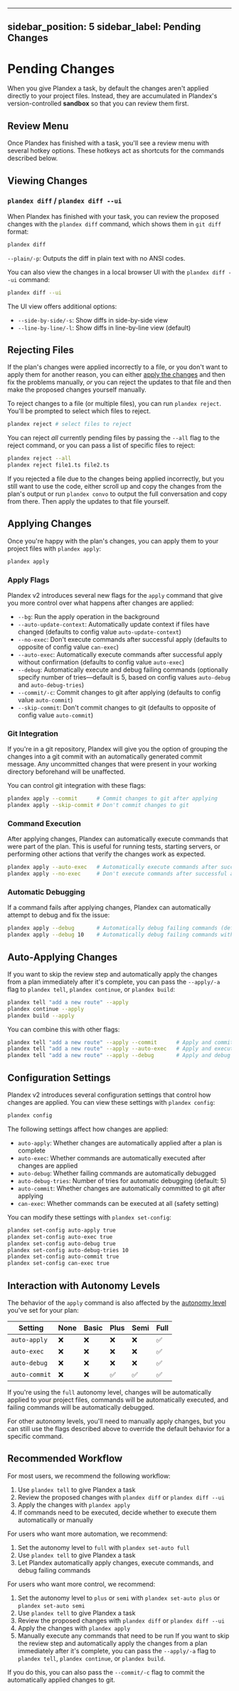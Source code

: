
---
sidebar_position: 5
sidebar_label: Pending Changes
---

# Pending Changes

When you give Plandex a task, by default the changes aren't applied directly to your project files. Instead, they are accumulated in Plandex's version-controlled **sandbox** so that you can review them first.

## Review Menu

Once Plandex has finished with a task, you'll see a review menu with several hotkey options. These hotkeys act as shortcuts for the commands described below.

## Viewing Changes

### `plandex diff` / `plandex diff --ui`

When Plandex has finished with your task, you can review the proposed changes with the `plandex diff` command, which shows them in `git diff` format:

```bash
plandex diff
```

`--plain/-p`: Outputs the diff in plain text with no ANSI codes.

You can also view the changes in a local browser UI with the `plandex diff --ui` command:

```bash
plandex diff --ui
```

The UI view offers additional options:

- `--side-by-side/-s`: Show diffs in side-by-side view
- `--line-by-line/-l`: Show diffs in line-by-line view (default)

## Rejecting Files

If the plan's changes were applied incorrectly to a file, or you don't want to apply them for another reason, you can either [apply the changes](#applying-changes) and then fix the problems manually, _or_ you can reject the updates to that file and then make the proposed changes yourself manually.

To reject changes to a file (or multiple files), you can run `plandex reject`. You'll be prompted to select which files to reject.

```bash
plandex reject # select files to reject
```

You can reject _all_ currently pending files by passing the `--all` flag to the reject command, or you can pass a list of specific files to reject:

```bash
plandex reject --all
plandex reject file1.ts file2.ts
```

If you rejected a file due to the changes being applied incorrectly, but you still want to use the code, either scroll up and copy the changes from the plan's output or run `plandex convo` to output the full conversation and copy from there. Then apply the updates to that file yourself.

## Applying Changes

Once you're happy with the plan's changes, you can apply them to your project files with `plandex apply`:

```bash
plandex apply
```

### Apply Flags

Plandex v2 introduces several new flags for the `apply` command that give you more control over what happens after changes are applied:

- `--bg`: Run the apply operation in the background
- `--auto-update-context`: Automatically update context if files have changed (defaults to config value `auto-update-context`)
- `--no-exec`: Don't execute commands after successful apply (defaults to opposite of config value `can-exec`)
- `--auto-exec`: Automatically execute commands after successful apply without confirmation (defaults to config value `auto-exec`)
- `--debug`: Automatically execute and debug failing commands (optionally specify number of tries—default is 5, based on config values `auto-debug` and `auto-debug-tries`)
- `--commit/-c`: Commit changes to git after applying (defaults to config value `auto-commit`)
- `--skip-commit`: Don't commit changes to git (defaults to opposite of config value `auto-commit`)

### Git Integration

If you're in a git repository, Plandex will give you the option of grouping the changes into a git commit with an automatically generated commit message. Any uncommitted changes that were present in your working directory beforehand will be unaffected.

You can control git integration with these flags:

```bash
plandex apply --commit      # Commit changes to git after applying
plandex apply --skip-commit # Don't commit changes to git
```

### Command Execution

After applying changes, Plandex can automatically execute commands that were part of the plan. This is useful for running tests, starting servers, or performing other actions that verify the changes work as expected.

```bash
plandex apply --auto-exec   # Automatically execute commands after successful apply
plandex apply --no-exec     # Don't execute commands after successful apply
```

### Automatic Debugging

If a command fails after applying changes, Plandex can automatically attempt to debug and fix the issue:

```bash
plandex apply --debug       # Automatically debug failing commands (default 5 tries)
plandex apply --debug 10    # Automatically debug failing commands with 10 tries
```

## Auto-Applying Changes

If you want to skip the review step and automatically apply the changes from a plan immediately after it's complete, you can pass the `--apply/-a` flag to `plandex tell`, `plandex continue`, or `plandex build`:

```bash
plandex tell "add a new route" --apply
plandex continue --apply
plandex build --apply
```

You can combine this with other flags:

```bash
plandex tell "add a new route" --apply --commit      # Apply and commit changes
plandex tell "add a new route" --apply --auto-exec   # Apply and execute commands
plandex tell "add a new route" --apply --debug       # Apply and debug failing commands
```

## Configuration Settings

Plandex v2 introduces several configuration settings that control how changes are applied. You can view these settings with `plandex config`:

```bash
plandex config
```

The following settings affect how changes are applied:

- `auto-apply`: Whether changes are automatically applied after a plan is complete
- `auto-exec`: Whether commands are automatically executed after changes are applied
- `auto-debug`: Whether failing commands are automatically debugged
- `auto-debug-tries`: Number of tries for automatic debugging (default: 5)
- `auto-commit`: Whether changes are automatically committed to git after applying
- `can-exec`: Whether commands can be executed at all (safety setting)

You can modify these settings with `plandex set-config`:

```bash
plandex set-config auto-apply true
plandex set-config auto-exec true
plandex set-config auto-debug true
plandex set-config auto-debug-tries 10
plandex set-config auto-commit true
plandex set-config can-exec true
```

## Interaction with Autonomy Levels

The behavior of the `apply` command is also affected by the [autonomy level](./autonomy.md) you've set for your plan:

| Setting | None | Basic | Plus | Semi | Full |
| ------- | ---- | ----- | ---- | ---- | ---- |
| `auto-apply` | ❌ | ❌ | ❌ | ❌ | ✅ |
| `auto-exec` | ❌ | ❌ | ❌ | ❌ | ✅ |
| `auto-debug` | ❌ | ❌ | ❌ | ❌ | ✅ |
| `auto-commit` | ❌ | ❌ | ✅ | ✅ | ✅ |

If you're using the `full` autonomy level, changes will be automatically applied to your project files, commands will be automatically executed, and failing commands will be automatically debugged.

For other autonomy levels, you'll need to manually apply changes, but you can still use the flags described above to override the default behavior for a specific command.

## Recommended Workflow

For most users, we recommend the following workflow:

1. Use `plandex tell` to give Plandex a task
2. Review the proposed changes with `plandex diff` or `plandex diff --ui`
3. Apply the changes with `plandex apply`
4. If commands need to be executed, decide whether to execute them automatically or manually

For users who want more automation, we recommend:

1. Set the autonomy level to `full` with `plandex set-auto full`
2. Use `plandex tell` to give Plandex a task
3. Let Plandex automatically apply changes, execute commands, and debug failing commands

For users who want more control, we recommend:

1. Set the autonomy level to `plus` or `semi` with `plandex set-auto plus` or `plandex set-auto semi`
2. Use `plandex tell` to give Plandex a task
3. Review the proposed changes with `plandex diff` or `plandex diff --ui`
4. Apply the changes with `plandex apply`
5. Manually execute any commands that need to be run
If you want to skip the review step and automatically apply the changes from a plan immediately after it's complete, you can pass the `--apply/-a` flag to `plandex tell`, `plandex continue`, or `plandex build`.

If you do this, you can also pass the `--commit/-c` flag to commit the automatically applied changes to git.
